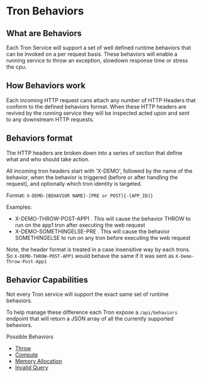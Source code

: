 # Tron Behaviors

## What are Behaviors

Each Tron Service will support a set of well defined runtime behaviors that can be invoked on a per request basis. These behaviors will enable a running service to throw an exception, slowdown response time or stress the cpu.

## How Behaviors work

Each incoming HTTP request cans attach any number of HTTP Headers that conform to the defined behaviors format.  When these HTTP headers are revived by the running service they will be inspected acted upon and sent to any downstream HTTP requests.

## Behaviors format

The HTTP headers are broken down into a series of section that define what and who should take action. 

All incoming tron headers start with 'X-DEMO', followed by the name of the behavior, when the behavior is triggered (before or after handling the request), and optionally which tron identity is targeted.

Format:
`X-DEMO-[BEHAVIOR NAME]-[PRE or POST]{-[APP_ID]}`

Examples:
* X-DEMO-THROW-POST-APP1 . This will cause the behavior THROW to run on the app1 tron after executing the web request
* X-DEMO-SOMETHINGELSE-PRE . This will cause the behavior SOMETHINGELSE to run on any tron before executing the web request

Note, the header format is treated in a case insensitive way by each trons. So `X-DEMO-THROW-POST-APP1` would behave the same if it was sent as `X-Demo-Throw-Post-App1`

## Behavior Capabilities

Not every Tron service will support the exact same set of runtime behaviors. 

To help manage these difference each Tron expose a `/api/behaviors` endpoint that will return a JSON array of all the currently supported behaviors.

Possible Behaviors
* [Throw](throw/README.md)
* [Compute](compute/README.md)
* [Memory Allocation](malloc/README.md)
* [Invalid Query](invalid_query/README.md)
